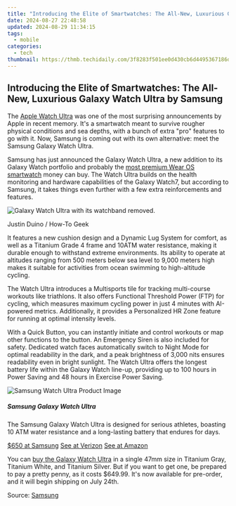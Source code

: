 ```yaml
---
title: "Introducing the Elite of Smartwatches: The All-New, Luxurious Galaxy Watch Ultra by Samsung"
date: 2024-08-27 22:48:58
updated: 2024-08-29 11:34:15
tags:
  - mobile
categories:
  - tech
thumbnail: https://thmb.techidaily.com/3f8283f501ee0d430cb6d4495367186d5cee7442e26fa273382b19ae26cbaade.png
---
```


## Introducing the Elite of Smartwatches: The All-New, Luxurious Galaxy Watch Ultra by Samsung

The [Apple Watch Ultra](https://video-capture.techidaily.com/new-bandicam-in-depth-review-for-the-modern-user/) was one of the most surprising announcements by Apple in recent memory. It's a smartwatch meant to survive rougher physical conditions and sea depths, with a bunch of extra "pro" features to go with it. Now, Samsung is coming out with its own alternative: meet the Samsung Galaxy Watch Ultra.

 Samsung has just announced the Galaxy Watch Ultra, a new addition to its Galaxy Watch portfolio and probably the [most premium Wear OS smartwatch](https://pokemon-go-android.techidaily.com/can-i-use-itools-gpx-file-to-catch-the-rare-pokemon-on-poco-f5-5g-drfone-by-drfone-virtual-android/) money can buy. The Watch Ultra builds on the health monitoring and hardware capabilities of the Galaxy Watch7, but according to Samsung, it takes things even further with a few extra reinforcements and features.

![Galaxy Watch Ultra with its watchband removed.](https://static1.howtogeekimages.com/wordpress/wp-content/uploads/2024/07/samsung-galaxy-watch-ultra-with-its-watchband-removed_53846835204_o.jpg) 

Justin Duino / How-To Geek

 It features a new cushion design and a Dynamic Lug System for comfort, as well as a Titanium Grade 4 frame and 10ATM water resistance, making it durable enough to withstand extreme environments. Its ability to operate at altitudes ranging from 500 meters below sea level to 9,000 meters high makes it suitable for activities from ocean swimming to high-altitude cycling.

 The Watch Ultra introduces a Multisports tile for tracking multi-course workouts like triathlons. It also offers Functional Threshold Power (FTP) for cycling, which measures maximum cycling power in just 4 minutes with AI-powered metrics. Additionally, it provides a Personalized HR Zone feature for running at optimal intensity levels.

 With a Quick Button, you can instantly initiate and control workouts or map other functions to the button. An Emergency Siren is also included for safety. Dedicated watch faces automatically switch to Night Mode for optimal readability in the dark, and a peak brightness of 3,000 nits ensures readability even in bright sunlight. The Watch Ultra offers the longest battery life within the Galaxy Watch line-up, providing up to 100 hours in Power Saving and 48 hours in Exercise Power Saving.

![Samsung Watch Ultra Product Image](https://static1.howtogeekimages.com/wordpress/wp-content/uploads/2024/07/watch-ultra-product-image-1.jpg) 

#####  Samsung Galaxy Watch Ultra

The Samsung Galaxy Watch Ultra is designed for serious athletes, boasting 10 ATM water resistance and a long-lasting battery that endures for days.

[$650 at Samsung](https://shop-links.co/link/?exclusive=1&publisher_slug=itechdaily19598&url=https%3A%2F%2Fwww.samsung.com%2Fus%2Fwatches%2Fgalaxy-watch-ultra%2F) [See at Verizon](https://www.anrdoezrs.net/links/3607085/type/dlg/sid/UUhtgUeUpU2004057/https://www.verizon.com/connected-smartwatches/samsung-galaxy-watch-ultra/) [See at Amazon](https://amazon.com/dp/B0D7F1LS4Q?tag=hotoge-20&ascsubtag=UUhtgUeUpU2004057&asc%5Frefurl=https%3A%2F%2Fwww.howtogeek.com%2Fsamsung-galaxy-watch-7-ultra-reveal%2F&asc%5Fcampaign=Short-Term) 

 You can [buy the Galaxy Watch Ultra](https://shop-links.co/link/?exclusive=1&publisher_slug=itechdaily19598&url=https%3A%2F%2Fwww.samsung.com%2Fus%2Fwatches%2Fgalaxy-watch-ultra%2F) in a single 47mm size in Titanium Gray, Titanium White, and Titanium Silver. But if you want to get one, be prepared to pay a pretty penny, as it costs $649.99\. It's now available for pre-order, and it will begin shipping on July 24th.

 Source: [Samsung](https://shop-links.co/link/?exclusive=1&publisher_slug=itechdaily19598&url=https%3A%2F%2Fnews.samsung.com%2Fglobal%2Fsamsungs-expanded-wearables-portfolio-unlocks-intelligent-health-experiences-for-all)

<ins class="adsbygoogle"
     style="display:block"
     data-ad-format="autorelaxed"
     data-ad-client="ca-pub-7571918770474297"
     data-ad-slot="1223367746"></ins>



<ins class="adsbygoogle"
     style="display:block"
     data-ad-client="ca-pub-7571918770474297"
     data-ad-slot="8358498916"
     data-ad-format="auto"
     data-full-width-responsive="true"></ins>
